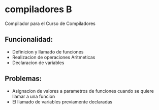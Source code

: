 # compiladores B
Compilador para el Curso de Compiladores
## Funcionalidad:
* Definicion y llamado de funciones
* Realizacion de operaciones Aritmeticas
* Declaracion de variables
## Problemas:
* Asignacion de valores a parametros de funciones cuando se quiere llamar a una funcion
* El llamado de variables previamente declaradas
